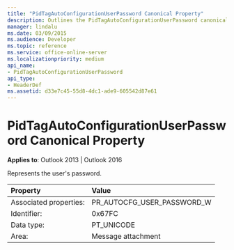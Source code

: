 ```yaml
---
title: "PidTagAutoConfigurationUserPassword Canonical Property"
description: Outlines the PidTagAutoConfigurationUserPassword canonical property, which represents the user's password.
manager: lindalu
ms.date: 03/09/2015
ms.audience: Developer
ms.topic: reference
ms.service: office-online-server
ms.localizationpriority: medium
api_name:
- PidTagAutoConfigurationUserPassword
api_type:
- HeaderDef
ms.assetid: d33e7c45-55d8-4dc1-ade9-605542d87e61
---
```


# PidTagAutoConfigurationUserPassword Canonical Property

  
  
**Applies to**: Outlook 2013 | Outlook 2016 
  
Represents the user's password.
  
|Property|Value|
|:-----|:-----|
|Associated properties:  <br/> |PR_AUTOCFG_USER_PASSWORD_W  <br/> |
|Identifier:  <br/> |0x67FC  <br/> |
|Data type:  <br/> |PT_UNICODE  <br/> |
|Area:  <br/> |Message attachment  <br/> |
   

